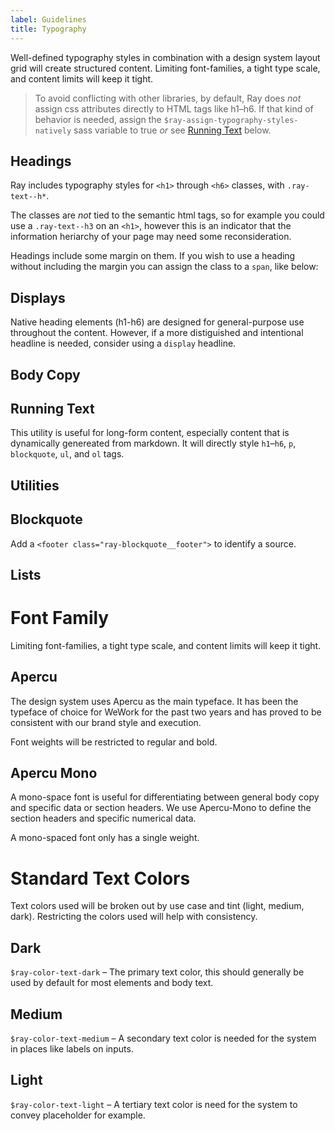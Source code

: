 ```yaml
---
label: Guidelines
title: Typography
---
```


<page-intro>Well-defined typography styles in combination with a design system layout grid will create structured content. Limiting font-families, a tight type scale, and content limits will keep it tight.</page-intro>

> To avoid conflicting with other libraries, by default, Ray does _not_ assign css attributes directly to HTML tags like h1–h6. If that kind of behavior is needed, assign the `$ray-assign-typography-styles-natively` sass variable to true _or_ see [Running Text](#running-text) below.

## Headings

Ray includes typography styles for `<h1>` through `<h6>` classes, with `.ray-text--h*`.

The classes are _not_ tied to the semantic html tags, so for example you could use a `.ray-text--h3` on an `<h1>`, however this is an indicator that the information heriarchy of your page may need some reconsideration.

Headings include some margin on them. If you wish to use a heading without including the margin you can assign the class to a `span`, like below:

<component
    component="typography"
    variation="typography-headings"
    >
</component>

## Displays

Native heading elements (h1-h6) are designed for general-purpose use throughout the content. However, if a more distiguished and intentional headline is needed, consider using a `display` headline.

<component
    component="typography"
    variation="typography-displays"
    >
</component>

## Body Copy

<component
    component="typography"
    variation="typography-body"
    >
</component>

## Running Text

This utility is useful for long-form content, especially content that is dynamically genereated from markdown. It will directly style `h1`–`h6`, `p`, `blockquote`, `ul`, and `ol` tags.

<component
    component="typography"
    variation="typography-running-text"
    >
</component>

## Utilities

<component
    component="typography"
    variation="typography-utilities"
    >
</component>

## Blockquote

Add a `<footer class="ray-blockquote__footer">` to identify a source.

<component
    component="typography"
    variation="typography-blockquote"
    >
</component>

## Lists

<component
    component="typography"
    variation="typography-list"
    >
</component>

# Font Family

<p class="ray-text--body-large">Limiting font-families, a tight type scale, and content limits will keep it tight.</p>

## Apercu

The design system uses Apercu as the main typeface. It has been the typeface of choice for WeWork for the past two years and has proved to be consistent with our brand style and execution.

Font weights will be restricted to regular and bold.

<h2 class="ray-text--monospace">Apercu Mono</h2>

A mono-space font is useful for differentiating between general body copy and specific data or section headers. We use Apercu-Mono to define the section headers and specific numerical data.

A mono-spaced font only has a single weight.

# Standard Text Colors

<p class="ray-text--body-large">Text colors used will be broken out by use case and tint (light, medium, dark). Restricting the colors used will help with consistency.</p>

## Dark

`$ray-color-text-dark` – The primary text color, this should generally be used by default for most elements and body text.

## Medium

`$ray-color-text-medium` – A secondary text color is needed for the system in places like labels on inputs.

## Light

`$ray-color-text-light` – A tertiary text color is need for the system to convey placeholder for example.

